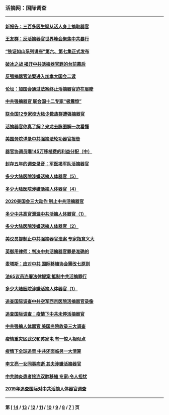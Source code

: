 ### 活摘网：国际调查
---
#### [新报告：三百多医生疑从活人身上摘取器官](../../pages/nf5947/n13703044.md?05270430) 
#### [王友群：反活摘器官世界峰会聚焦中共暴行](../../pages/nf5947/n13250738.md?05270430) 
#### [“铁证如山系列讲座”第六、第七集正式发布](../../pages/nf5947/n13106287.md?05270430) 
#### [破冰之战 揭开中共活摘器官罪的台前幕后](../../pages/nf5947/n13082457.md?05270430) 
#### [反强摘器官法案进入加拿大国会二读](../../pages/nf5947/n13033450.md?05270430) 
#### [论坛：加国会通过法案终止活摘器官迫在眉睫](../../pages/nf5947/n13029839.md?05270430) 
#### [中共强摘器官 联合国十二专家“极震惊”](../../pages/nf5947/n13024313.md?05270430) 
#### [联合国12专家控大陆少数族群遭强摘器官](../../pages/nf5947/n13023877.md?05270430) 
#### [活摘器官你真了解？来龙去脉图解一次看懂](../../pages/nf5947/n13013820.md?05270430) 
#### [美国务院详录中共强摘法轮功器官报告](../../pages/nf5947/n12944519.md?05270430) 
#### [器官协调员曝145万移植费的利益分配（中）](../../pages/nf5947/n12894547.md?05270430) 
#### [封存五年的调查录音：军医揭军队活摘器官](../../pages/nf5947/n12798692.md?05270430) 
#### [多少大陆医院涉嫌活摘人体器官（5）](../../pages/nf5947/n12768383.md?05270430) 
#### [多少大陆医院涉嫌活摘人体器官（4）](../../pages/nf5947/n12664434.md?05270430) 
#### [2020美国会三大动作 制止中共活摘器官](../../pages/nf5947/n12682004.md?05270430) 
#### [多少中共高官泄漏中共活摘人体器官（1）](../../pages/nf5947/n12671234.md?05270430) 
#### [多少大陆医院涉嫌活摘人体器官（2）](../../pages/nf5947/n12655589.md?05270430) 
#### [美议员提制止中共强摘器官法案 专家指意义大](../../pages/nf5947/n12630561.md?05270430) 
#### [英御用律师：判决中共活摘器官罪是准确的](../../pages/nf5947/n12580740.md?05270430) 
#### [麦塔斯：应对中共 国际移植协会需改七原则](../../pages/nf5947/n12514711.md?05270430) 
#### [法65议员连署法律提案 抵制中共活摘罪行](../../pages/nf5947/n12437047.md?05270430) 
#### [多少大陆医院涉嫌活摘人体器官（1）](../../pages/nf5947/n12414284.md?05270430) 
#### [追查国际调查中共空军西京医院活摘器官录像](../../pages/nf5947/n12348837.md?05270430) 
#### [追查国际调查：疫情下中共未停活摘器官](../../pages/nf5947/n12273415.md?05270430) 
#### [中共强摘人体器官 美国务院收录三大调查](../../pages/nf5947/n12181488.md?05270430) 
#### [疫情重灾区武汉和苏家屯 有一惊人相似点](../../pages/nf5947/n12150824.md?05270430) 
#### [疫情下全球追责 中共还面临另一大清算](../../pages/nf5947/n12070397.md?05270430) 
#### [李文亮一女同事病逝 其夫涉嫌活摘器官](../../pages/nf5947/n11957882.md?05270430) 
#### [中共肺炎患者接连双肺移植 专家:令人担忧](../../pages/nf5947/n11945516.md?05270430) 
#### [2019年追查国际对中共活摘人体器官调查](../../pages/nf5947/n11917733.md?05270430) 

---
#### 第 [ [14](./14.md?05270430) / [13](./13.md?05270430) / [12](./12.md?05270430) / [11](./11.md?05270430) / [10](./10.md?05270430) / [9](./9.md?05270430) / [8](./8.md?05270430) / [7](./7.md?05270430) ] 页

